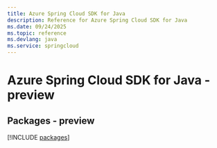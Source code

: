 ```yaml
---
title: Azure Spring Cloud SDK for Java
description: Reference for Azure Spring Cloud SDK for Java
ms.date: 09/24/2025
ms.topic: reference
ms.devlang: java
ms.service: springcloud
---
```

# Azure Spring Cloud SDK for Java - preview
## Packages - preview
[!INCLUDE [packages](spring-cloud-index.md)]